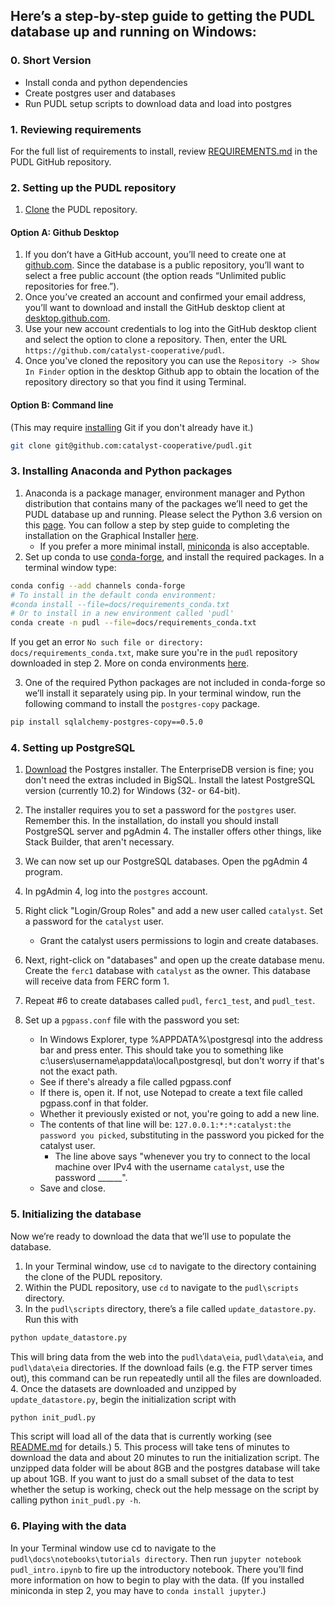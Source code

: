 
## Here’s a step-by-step guide to getting the PUDL database up and running on Windows:

### 0. Short Version
- Install conda and python dependencies
- Create postgres user and databases
- Run PUDL setup scripts to download data and load into postgres

### 1. Reviewing requirements
For the full list of requirements to install, review [REQUIREMENTS.md](https://github.com/catalyst-cooperative/pudl/blob/master/REQUIREMENTS.md) in the PUDL GitHub repository.

### 2. Setting up the PUDL repository
1. [Clone](https://help.github.com/articles/cloning-a-repository/) the PUDL repository.

#### Option A: Github Desktop

1. If you don’t have a GitHub account, you’ll need to create one at [github.com](https://github.com). Since the database is a public repository, you’ll want to select a free public account (the option reads “Unlimited public repositories for free.”).
2. Once you’ve created an account and confirmed your email address, you’ll want to download and install the GitHub desktop client at [desktop.github.com](https://desktop.github.com/).
3. Use your new account credentials to log into the GitHub desktop client and select the option to clone a repository. Then, enter the URL `https://github.com/catalyst-cooperative/pudl`.
4. Once you've cloned the repository you can use the `Repository -> Show In Finder` option in the desktop Github app to obtain the location of the repository directory so that you find it using Terminal.

#### Option B: Command line
(This may require [installing](https://gitforwindows.org/) Git if you don't already have it.)
```sh
git clone git@github.com:catalyst-cooperative/pudl.git
```

### 3. Installing Anaconda and Python packages
1. Anaconda is a package manager, environment manager and Python distribution that contains many of the packages we’ll need to get the PUDL database up and running. Please select the Python 3.6 version on this [page](https://www.anaconda.com/download/#windows). You can follow a step by step guide to completing the installation on the Graphical Installer [here](https://docs.anaconda.com/anaconda/install/windows).
    - If you prefer a more minimal install, [miniconda](https://conda.io/miniconda.html) is also acceptable.
2. Set up conda to use [conda-forge](https://conda-forge.org/), and install the required packages. In a terminal window type:
```sh
conda config --add channels conda-forge
# To install in the default conda environment:
#conda install --file=docs/requirements_conda.txt
# Or to install in a new environment called 'pudl'
conda create -n pudl --file=docs/requirements_conda.txt
```
If you get an error `No such file or directory: docs/requirements_conda.txt`, make sure you're in the `pudl` repository downloaded in step 2.
More on conda environments [here](https://conda.io/docs/user-guide/tasks/manage-environments.html).

3. One of the required Python packages are not included in conda-forge so we’ll install it separately using pip. In your terminal window, run the following command to install the `postgres-copy` package.
```sh
pip install sqlalchemy-postgres-copy==0.5.0
```

### 4. Setting up PostgreSQL


1. [Download](https://www.postgresql.org/download/windows/) the Postgres installer.
The EnterpriseDB version is fine; you don't need the extras included in BigSQL.
Install the latest PostgreSQL version (currently 10.2) for Windows (32- or 64-bit).

2. The installer requires you to set a password for the `postgres` user.
Remember this.
In the installation, do install you should install PostgreSQL server and pgAdmin 4.
The installer offers other things, like Stack Builder, that aren't necessary.

3. We can now set up our PostgreSQL databases. Open the pgAdmin 4 program.


4. In pgAdmin 4, log into the `postgres` account.
5. Right click "Login/Group Roles" and add a new user called `catalyst`. Set a password for the `catalyst` user.
    - Grant the catalyst users permissions to login and create databases.
6. Next, right-click on "databases" and open up the create database menu.
Create the `ferc1` database with `catalyst` as the owner. This database will receive data from FERC form 1.
7. Repeat #6 to create databases called `pudl`, `ferc1_test`, and `pudl_test`.
8. Set up a `pgpass.conf` file with the password you set:
    - In Windows Explorer, type %APPDATA%\postgresql into the address bar and press enter. This should take you to something like c:\users\username\appdata\local\postgresql, but don't worry if that's not the exact path.
    - See if there's already a file called pgpass.conf
    - If there is, open it. If not, use Notepad to create a text file called pgpass.conf in that folder.
    - Whether it previously existed or not, you're going to add a new line.
    - The contents of that line will be: `127.0.0.1:*:*:catalyst:the password you picked`, substituting in the password you picked for the catalyst user.
        - The line above says "whenever you try to connect to the local machine over IPv4 with the username `catalyst`, use the password ______".
    - Save and close.


### 5. Initializing the database

Now we’re ready to download the data that we’ll use to populate the database.

1. In your Terminal window, use `cd` to navigate to the directory containing the clone of the PUDL repository.
2. Within the PUDL repository, use `cd` to navigate to the `pudl\scripts` directory.
3. In the `pudl\scripts` directory, there’s a file called `update_datastore.py`. Run this with
```sh
python update_datastore.py
```
This will bring data from the web into the `pudl\data\eia`, `pudl\data\eia`, and `pudl\data\eia` directories.
If the download fails (e.g. the FTP server times out), this command can be run repeatedly until all the files are downloaded.
4.  Once the datasets are downloaded and unzipped by `update_datastore.py`, begin the initialization script with
```sh
python init_pudl.py
```
This script will load all of the data that is currently working (see [README.md](https://github.com/catalyst-cooperative/pudl/#project-status) for details.)
5. This process will take tens of minutes to download the data and about 20 minutes to run the initialization script. The unzipped data folder will be about 8GB and the postgres database will take up about 1GB.
If you want to just do a small subset of the data to test whether the setup is working, check out the help message on the script by calling python `init_pudl.py -h`.

### 6. Playing with the data

In your Terminal window use cd to navigate to the `pudl\docs\notebooks\tutorials directory`. Then run `jupyter notebook pudl_intro.ipynb` to fire up the introductory notebook. There you’ll find more information on how to begin to play with the data.
(If you installed miniconda in step 2, you may have to `conda install jupyter`.)
